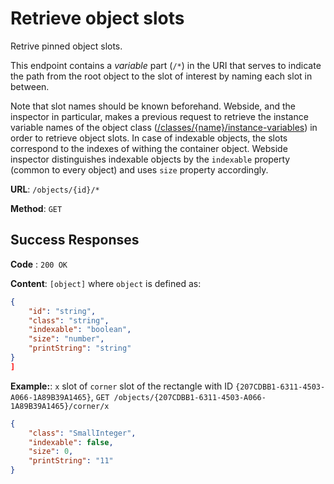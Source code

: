 # Retrieve object slots
Retrive pinned object slots.

This endpoint contains a _variable_ part (`/*`) in the URI that serves to indicate the path from the root object to the slot of interest by naming each slot in between.

Note that slot names should be known beforehand. Webside, and the inspector in particular, makes a previous request to retrieve the instance variable names of the object class ([/classes/{name}/instance-variables](../../../classes/instance-variables/get.md)) in order to retrieve object slots. 
In case of indexable objects, the slots correspond to the indexes of withing the container object. Webside inspector distinguishes indexable objects by the `indexable` property (common to every object) and uses `size` property accordingly.

**URL**: `/objects/{id}/*`

**Method**: `GET`

## Success Responses

**Code** : `200 OK`

**Content**: `[object]` where `object` is defined as:
```json
{
    "id": "string",
    "class": "string",
    "indexable": "boolean",
    "size": "number",
    "printString": "string"
}
]
```

**Example:**: `x` slot of `corner` slot of the rectangle with ID `{207CDBB1-6311-4503-A066-1A89B39A1465}`, `GET /objects/{207CDBB1-6311-4503-A066-1A89B39A1465}/corner/x`
```json
{
    "class": "SmallInteger",
    "indexable": false,
    "size": 0,
    "printString": "11"
}
```